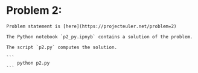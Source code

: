 # Problem 2: 

	Problem statement is [here](https://projecteuler.net/problem=2)

	The Python notebook `p2_py.ipnyb` contains a solution of the problem.

	The script `p2.py` computes the solution.

	```
	    python p2.py
	```